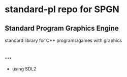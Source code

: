 # standard-pl repo for SPGN
## Standard Program Graphics Engine
standard library for C++ programs/games with graphics

## ...
- using SDL2
